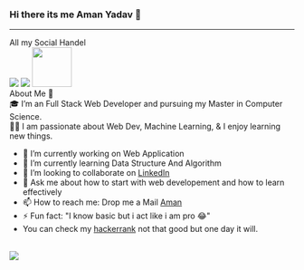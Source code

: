 ### Hi there its me Aman Yadav 👋
<hr>
All my Social Handel<br>
<a href="https://www.linkedin.com/in/aman-yadav-9144021a3/"><img src="https://img.icons8.com/external-justicon-lineal-color-justicon/64/000000/external-linkedin-social-media-justicon-lineal-color-justicon.png"/></a>
 <a href="https://www.instagram.com/spidey_aman007/"><img src="https://img.icons8.com/external-justicon-lineal-color-justicon/64/000000/external-instagram-social-media-justicon-lineal-color-justicon.png"/></a>
 <a href="https://www.hackerrank.com/Amanrocks007"><img src="https://upload.wikimedia.org/wikipedia/commons/6/65/HackerRank_logo.png" width="70px"/></a>
<br>
About Me 🚀
<br>
🎓 I’m an Full Stack Web Developer and pursuing my Master in Computer Science.
<br>
👨‍💻 I am passionate about Web Dev, Machine Learning, & I enjoy learning new things.

<!--
**AmanYadav007/AmanYadav007** is a ✨ _special_ ✨ repository because its `README.md` (this file) appears on your GitHub profile.

Here are some ideas to get you started:
-->

- 🔭 I’m currently working on Web Application
- 🌱 I’m currently learning Data Structure And Algorithm
- 👯 I’m looking to collaborate on <a href="https://www.linkedin.com/in/aman-yadav-9144021a3/" target="_blank">LinkedIn</a>
- 💬 Ask me about how to start with web developement and how to learn effectively
- 📫 How to reach me: Drop me a Mail <a href="mailto:amanry3000@gmail.com">Aman</a>
- ⚡ Fun fact: "I know basic but i act like i am pro &#128514;"
- You can check my <a href="https://www.hackerrank.com/Amanrocks007" target="_blank">hackerrank</a> not that good but one day it will.
<br>
<img src="https://github-readme-stats.vercel.app/api?username=AmanYadav007&show_icons=true&title_color=00ff1a&icon_color=5b5b5b&text_color=00ff1a&bg_color=000"></img>





